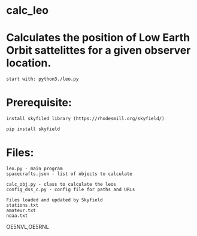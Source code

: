 # calc_leo

# Calculates the position of Low Earth Orbit sattelittes for a given observer location.
```
start with: python3./leo.py
```
# Prerequisite:
```
install skyfiled library (https://rhodesmill.org/skyfield/)
```
```
pip install skyfield
```
# Files:
```
leo.py - main program
spacecrafts.json - list of objects to calculate
```
```
calc_obj.py - class to calculate the leos
config_dss_c.py - config file for paths and URLs
```
```
Files loaded and updated by Skyfield
stations.txt
amateur.txt
noaa.txt
```
OE5NVL,OE5RNL

